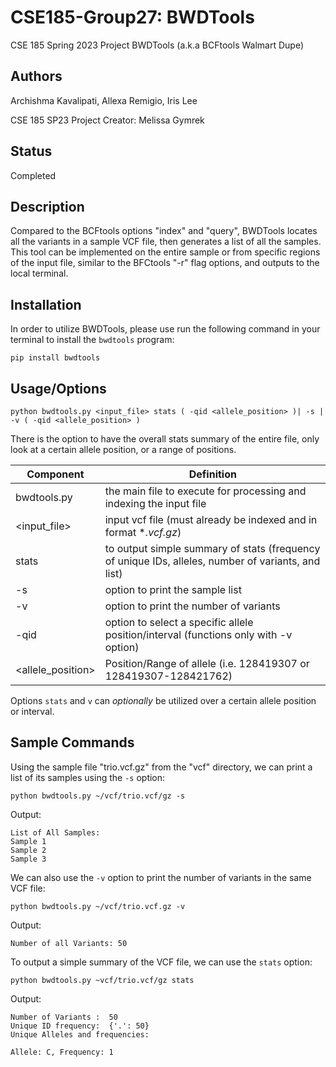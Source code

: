 # CSE185-Group27: BWDTools
CSE 185 Spring 2023 Project
BWDTools (a.k.a BCFtools Walmart Dupe)

## Authors
Archishma Kavalipati, Allexa Remigio, Iris Lee

CSE 185 SP23 Project Creator: Melissa Gymrek 

## Status
Completed

## Description
Compared to the BCFtools options "index" and "query", BWDTools locates all the variants in a sample VCF file, then generates a list of all the samples. This tool can be implemented on the entire sample or from specific regions of the input file, similar to the BFCtools "-r" flag options, and outputs to the local terminal.

## Installation
In order to utilize BWDTools, please use run the following command in your terminal to install the `bwdtools` program:

`pip install bwdtools`

## Usage/Options
`python bwdtools.py <input_file> stats ( -qid <allele_position> )| -s | -v ( -qid <allele_position> ) `

There is the option to have the overall stats summary of the entire file, only look at a certain allele position, or a range of positions.

Component | Definition 
 ------------ | ------------- 
bwdtools.py | the main file to execute for processing and indexing the input file
<input_file>  | input vcf file (must already be indexed and in format **.vcf.gz*)
stats  | to output simple summary of stats (frequency of unique IDs, alleles, number of variants, and list) 
-s  | option to print the sample list
-v  | option to print the number of variants
-qid  | option to select a specific allele position/interval (functions only with -v option)
<allele_position>  | Position/Range of allele (i.e. 128419307 or 128419307-128421762)

Options `stats` and `v` can *optionally* be utilized over a certain allele position or interval.


## Sample Commands
Using the sample file "trio.vcf.gz" from the "vcf" directory, we can print a list of its samples using the `-s` option:
```
python bwdtools.py ~/vcf/trio.vcf/gz -s
```
Output:
```
List of All Samples:
Sample 1
Sample 2
Sample 3
```
We can also use the `-v` option to print the number of variants in the same VCF file:
```
python bwdtools.py ~/vcf/trio.vcf.gz -v
```
Output:
```
Number of all Variants: 50
```
To output a simple summary of the VCF file, we can use the `stats` option:
```
python bwdtools.py ~vcf/trio.vcf/gz stats
```
Output:
```
Number of Variants :  50
Unique ID frequency:  {'.': 50}
Unique Alleles and frequencies:

Allele: C, Frequency: 1
```

